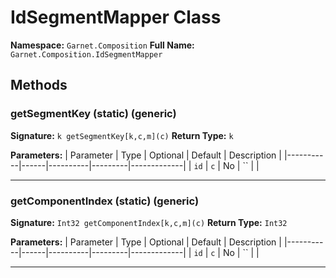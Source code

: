 # IdSegmentMapper Class

**Namespace:** `Garnet.Composition`
**Full Name:** `Garnet.Composition.IdSegmentMapper`

## Methods

### getSegmentKey (static) (generic)

**Signature:** `k getSegmentKey[k,c,m](c)`
**Return Type:** `k`

**Parameters:**
| Parameter | Type | Optional | Default | Description |
|-----------|------|----------|---------|-------------|
| `id` | `c` | No | `` |  |

---

### getComponentIndex (static) (generic)

**Signature:** `Int32 getComponentIndex[k,c,m](c)`
**Return Type:** `Int32`

**Parameters:**
| Parameter | Type | Optional | Default | Description |
|-----------|------|----------|---------|-------------|
| `id` | `c` | No | `` |  |

---